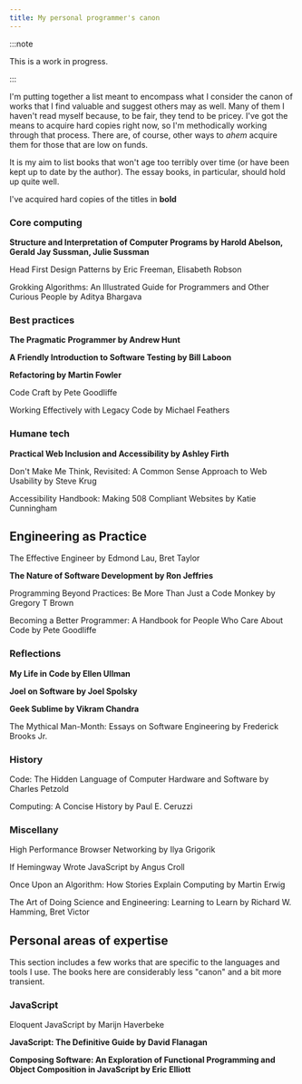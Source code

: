 ```yaml
---
title: My personal programmer's canon
---
```

:::note

This is a work in progress.

:::

I'm putting together a list meant to encompass what I consider the canon of works that I find valuable and suggest others may as well. Many of them I haven't read myself because, to be fair, they tend to be pricey. I've got the means to acquire hard copies right now, so I'm methodically working through that process. There are, of course, other ways to _ahem_ acquire them for those that are low on funds.

It is my aim to list books that won't age too terribly over time (or have been kept up to date by the author). The essay books, in particular, should hold up quite well.  

I've acquired hard copies of the titles in **bold**


### Core computing

**Structure and Interpretation of Computer Programs  by Harold Abelson, Gerald Jay Sussman, Julie Sussman**

Head First Design Patterns by Eric Freeman, Elisabeth Robson

Grokking Algorithms: An Illustrated Guide for Programmers and Other Curious People by Aditya Bhargava

### Best practices

**The Pragmatic Programmer by Andrew Hunt**

**A Friendly Introduction to Software Testing by Bill Laboon**

**Refactoring by Martin Fowler**

Code Craft by Pete Goodliffe 

Working Effectively with Legacy Code by Michael Feathers

### Humane tech

**Practical Web Inclusion and Accessibility by Ashley Firth**

Don't Make Me Think, Revisited: A Common Sense Approach to Web Usability by Steve Krug

Accessibility Handbook: Making 508 Compliant Websites by Katie Cunningham

## Engineering as Practice

The Effective Engineer by Edmond Lau, Bret Taylor

**The Nature of Software Development by Ron Jeffries**

Programming Beyond Practices: Be More Than Just a Code Monkey by Gregory T Brown 

Becoming a Better Programmer: A Handbook for People Who Care About Code by Pete Goodliffe 

### Reflections

**My Life in Code by Ellen Ullman**

**Joel on Software by Joel Spolsky**

**Geek Sublime by Vikram Chandra**

The Mythical Man-Month: Essays on Software Engineering by Frederick Brooks Jr.

### History

Code: The Hidden Language of Computer Hardware and Software by Charles Petzold

Computing: A Concise History by Paul E. Ceruzzi 

### Miscellany

High Performance Browser Networking by Ilya Grigorik 

If Hemingway Wrote JavaScript by Angus Croll 

Once Upon an Algorithm: How Stories Explain Computing by Martin Erwig

The Art of Doing Science and Engineering: Learning to Learn by Richard W. Hamming, Bret Victor 

## Personal areas of expertise

This section includes a few works that are specific to the languages and tools I use. The books here are considerably less "canon" and a bit more transient.

### JavaScript

Eloquent JavaScript by Marijn Haverbeke

**JavaScript: The Definitive Guide by David Flanagan**

**Composing Software: An Exploration of Functional Programming and Object Composition in JavaScript by Eric Elliott**
